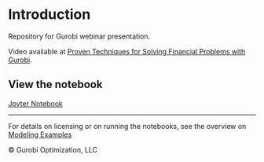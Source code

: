 # Introduction 

Repository for Gurobi webinar presentation.

Video available at [Proven Techniques for Solving Financial Problems with Gurobi](https://www.gurobi.com/events/proven-techniques-for-solving-financial-problems-with-gurobi/).

## View the notebook

[Jpyter Notebook](index_tracking.ipynb)

----
For details on licensing or on running the notebooks, see the overview on [Modeling Examples](../)

© Gurobi Optimization, LLC
